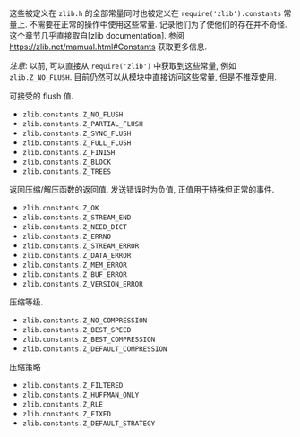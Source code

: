 <!-- YAML
added: v0.5.8
-->

<!--type=misc-->

这些被定义在 `zlib.h` 的全部常量同时也被定义在 `require('zlib').constants` 常量上.
不需要在正常的操作中使用这些常量. 记录他们为了使他们的存在并不奇怪. 这个章节几乎直接取自[zlib documentation].
参阅 <https://zlib.net/mamual.html#Constants> 获取更多信息.

*注意*: 以前, 可以直接从 `require('zlib')` 中获取到这些常量, 例如 `zlib.Z_NO_FLUSH`. 
目前仍然可以从模块中直接访问这些常量, 但是不推荐使用.

可接受的 flush 值.

* `zlib.constants.Z_NO_FLUSH`
* `zlib.constants.Z_PARTIAL_FLUSH`
* `zlib.constants.Z_SYNC_FLUSH`
* `zlib.constants.Z_FULL_FLUSH`
* `zlib.constants.Z_FINISH`
* `zlib.constants.Z_BLOCK`
* `zlib.constants.Z_TREES`

返回压缩/解压函数的返回值. 发送错误时为负值, 正值用于特殊但正常的事件.

* `zlib.constants.Z_OK`
* `zlib.constants.Z_STREAM_END`
* `zlib.constants.Z_NEED_DICT`
* `zlib.constants.Z_ERRNO`
* `zlib.constants.Z_STREAM_ERROR`
* `zlib.constants.Z_DATA_ERROR`
* `zlib.constants.Z_MEM_ERROR`
* `zlib.constants.Z_BUF_ERROR`
* `zlib.constants.Z_VERSION_ERROR`

压缩等级.

* `zlib.constants.Z_NO_COMPRESSION`
* `zlib.constants.Z_BEST_SPEED`
* `zlib.constants.Z_BEST_COMPRESSION`
* `zlib.constants.Z_DEFAULT_COMPRESSION`

压缩策略

* `zlib.constants.Z_FILTERED`
* `zlib.constants.Z_HUFFMAN_ONLY`
* `zlib.constants.Z_RLE`
* `zlib.constants.Z_FIXED`
* `zlib.constants.Z_DEFAULT_STRATEGY`

